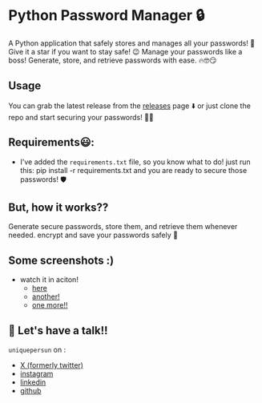 # Python Password Manager :lock:
A Python application that safely stores and manages all your passwords! :closed_lock_with_key: Give it a star if you want to stay safe! :wink:
Manage your passwords like a boss! Generate, store, and retrieve passwords with ease. :fire::nerd_face::smirk:


## Usage
You can grab the latest release from the [releases](https://github.com/uniquepersun/python-password-manager/releases) page :arrow_down: or just clone the repo and start securing your passwords! :closed_lock_with_key::muscle:


## Requirements:smiley::
- I've added the `requirements.txt` file, so you know what to do! just run this:
    pip install -r requirements.txt 
and you are ready to secure those passwords! :shield:


## But, how it works??
Generate secure passwords, store them, and retrieve them whenever needed. encrypt and save your passwords safely :eyes:


## Some screenshots :)
- watch it in aciton!
    - [here](https://github.com/user-attachments/assets/331a82ef-5281-4d84-8e03-bd351c25a0bd)
    - [another!](https://github.com/user-attachments/assets/fa324c63-5e2d-48e7-a90e-73c17534e53c)
    - [one more!!](https://github.com/user-attachments/assets/ae2da083-cd79-4b03-94c0-01c5596ad5dd)


 

## 🔗 Let's have a talk!!
`uniquepersun` on :
- [X (formerly twitter)](https://x.com/uniquepersun) <br>
- [instagram](https://instagram.com/uniquepersun) <br>
-  [linkedin](https://https://www.linkedin.com/in/abhay-tomar-53218530b)<br>
- [github](https://github.com/uniquepersun)<br>
